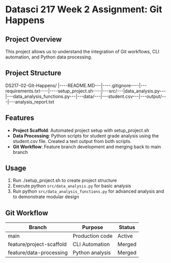 # Datasci 217 Week 2 Assignment: Git Happens 

## Project Overview 
This project allows us to understand the integration of Git workflows, CLI automation, and Python data processing. 

## Project Structure 
DS217-02-Git-Happens/ |----README.MD---|----.gitignore----|---requirements.txt----|----setup_project.sh----|---src/---|data_analysis.py---|---data_analysis_functions.py---|---data/---|---student.csv---|---output/---|---analysis_report.txt

## Features
- **Project Scaffold**: Automated project setup with setup_project.sh
- **Data Processing**: Python scripts for student grade analysis using the student.csv file. Created a text output from both scripts. 
- **Git Workflow**: Feature branch development and merging back to main branch

## Usage
1. Run ./setup_project.sh to create project structure
2. Execute python `src/data_analysis.py` for basic analysis 
3. Run python `src/data_analysis_functions.py` for advanced analysis and to demonstrate modular design 

## Git Workflow 
| Branch | Purpose | Status |
|--------|---------|--------|
| main | Production code | Active |
| feature/project-scaffold | CLI Automation | Merged |
| feature/data-processing | Python analysis | Merged |